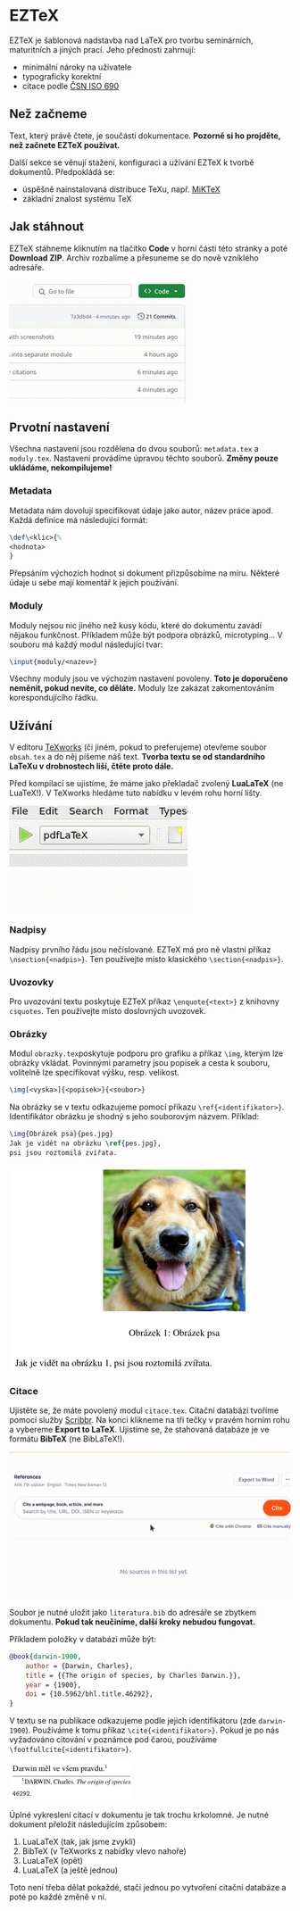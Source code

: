 # EZTeX
<!-- sem prijde obrazek toho, jak to vypada -->

EZTeX je šablonová nadstavba nad LaTeX pro tvorbu seminárních, maturitních a
jiných prací. Jeho přednosti zahrnují:

- minimální nároky na uživatele
- typograficky korektní
- citace podle [ČSN ISO 690](https://www.iso690.zcu.cz/)

## Než začneme

Text, který právě čtete, je součástí dokumentace. **Pozorně si ho projděte, než
začnete EZTeX používat.**

Další sekce se věnují stažení, konfiguraci a užívání EZTeX k tvorbě dokumentů.
Předpokládá se:

- úspěšně nainstalovaná distribuce TeXu, např. [MiKTeX](https://miktex.org/)
- základní znalost systému TeX

## Jak stáhnout

EZTeX stáhneme kliknutím na tlačítko **Code** v horní části této stránky a poté
**Download ZIP**. Archiv rozbalíme a přesuneme se do nově vzniklého adresáře.

![Jak stáhnout EZTeX](.screenshots/download.gif)

## Prvotní nastavení

Všechna nastavení jsou rozdělena do dvou souborů: `metadata.tex` a
`moduly.tex`. Nastavení provádíme úpravou těchto souborů. **Změny pouze
ukládáme, nekompilujeme!**

### Metadata

Metadata nám dovolují specifikovat údaje jako autor, název práce apod. Každá
definice má následující formát:

```tex
\def\<klic>{%
<hodnota>
}
```

Přepsáním výchozích hodnot si dokument přizpůsobíme na míru. Některé údaje u
sebe mají komentář k jejich používání.

### Moduly

Moduly nejsou nic jiného než kusy kódu, které do dokumentu zavádí nějakou
funkčnost. Příkladem může být podpora obrázků, microtyping... V souboru má
každý modul následující tvar:

```tex
\input{moduly/<nazev>}
```

Všechny moduly jsou ve výchozím nastavení povoleny. **Toto je doporučeno
neměnit, pokud nevíte, co děláte.** Moduly lze zakázat zakomentováním
korespondujícího řádku.

## Užívání

V editoru [TeXworks](https://www.tug.org/texworks/) (či jiném, pokud to
preferujeme) otevřeme soubor `obsah.tex` a do něj píšeme náš text. **Tvorba
textu se od standardního LaTeXu v drobnostech liší, čtěte proto dále.**

Před kompilací se ujistíme, že máme jako překladač zvolený **LuaLaTeX** (ne
LuaTeX!). V TeXworks hledáme tuto nabídku v levém rohu horní lišty.

![Jak zvolit kompilátor](.screenshots/texworks.gif)

### Nadpisy

Nadpisy prvního řádu jsou nečíslované. EZTeX má pro ně vlastní příkaz
`\nsection{<nadpis>}`. Ten používejte místo klasického `\section{<nadpis>}`.

### Uvozovky

Pro uvozování textu poskytuje EZTeX příkaz `\enquote{<text>}` z knihovny
`csquotes`. Ten používejte místo doslovných uvozovek.

### Obrázky

Modul `obrazky.tex`poskytuje podporu pro grafiku a příkaz `\img`, kterým lze
obrázky vkládat. Povinnými parametry jsou popisek a cesta k souboru, volitelně
lze specifikovat výšku, resp. velikost.

```tex
\img[<vyska>]{<popisek>}{<soubor>}
```

Na obrázky se v textu odkazujeme pomocí příkazu `\ref{<identifikator>}`.
Identifikátor obrázku je shodný s jeho souborovým názvem. Příklad:

```tex
\img{Obrázek psa}{pes.jpg}
Jak je vidět na obrázku \ref{pes.jpg},
psi jsou roztomilá zvířata.
```

![Výsledek vložení obrázku](.screenshots/dog.png)

### Citace

Ujistěte se, že máte povolený modul `citace.tex`. Citační databázi tvoříme
pomocí služby [Scribbr](https://www.scribbr.com/citation/generator/). Na konci
klikneme na tři tečky v pravém horním rohu a vybereme **Export to LaTeX**.
Ujistíme se, že stahovaná databáze je ve formátu **BibTeX** (ne BibLaTeX!).

![Stažení citační databáze](.screenshots/scribbr.gif)

Soubor je nutné uložit jako `literatura.bib` do adresáře se zbytkem dokumentu.
**Pokud tak neučiníme, další kroky nebudou fungovat.**

Příkladem položky v databázi může být:

```bib
@book{darwin-1900,
	author = {Darwin, Charles},
	title = {{The origin of species, by Charles Darwin.}},
	year = {1900},
	doi = {10.5962/bhl.title.46292},
}
```

V textu se na publikace odkazujeme podle jejich identifikátoru (zde
`darwin-1900`). Používáme k tomu příkaz `\cite{<identifikator>}`. Pokud je po
nás vyžadováno citování v poznámce pod čarou, používáme
`\footfullcite{<identifikator>}`.

![Ukázka citace pod čarou](.screenshots/darwin.png)

Úplné vykreslení citací v dokumentu je tak trochu krkolomné. Je nutné dokument
přeložit následujícím způsobem:

1. LuaLaTeX (tak, jak jsme zvyklí)
2. BibTeX (v TeXworks z nabídky vlevo nahoře)
3. LuaLaTeX (opět)
4. LuaLaTeX (a ještě jednou)

Toto není třeba dělat pokaždé, stačí jednou po vytvoření citační databáze a
poté po každé změně v ní.
